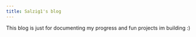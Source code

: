 ```yaml
---
title: Salzig1's blog
---
```


This blog is just for documenting my progress and fun projects im building :)
<!---
[First post](https://salzig1.github.io/first-post)
-->

